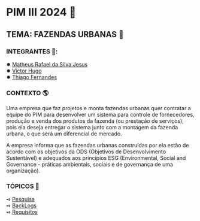 # PIM III 2024 📖

## TEMA: FAZENDAS URBANAS 🌱

### INTEGRANTES 🍻: 

✹ [Matheus Rafael da Silva Jesus](https://github.com/math20122004) \
✹ [Victor Hugo](https://github.com/VictorHT2) \
✹ [Thiago Fernandes](https://github.com/pimunip01) 

### CONTEXTO 🌎
Uma empresa que faz projetos e monta fazendas urbanas quer contratar a equipe do PIM para desenvolver um sistema para controle de fornecedores, produção e venda dos produtos da fazenda (ou prestação de serviços), pois ela deseja entregar o sistema junto com a montagem da fazenda urbana, o que será um diferencial de mercado.

A empresa informa que as fazendas urbanas construídas por ela estão de acordo com os objetivos da ODS (Objetivos de Desenvolvimento Sustentável) e adequados aos princípios ESG (Environmental, Social and Governance - práticas ambientais, sociais e de governança de uma organização).

### TÓPICOS 🎯

➺ [Pesquisa](Pesquisa/Pesquisa%20do%20Pim.docx) \
➺ [BackLogs](Pasta%20Backlog's/BACKLOG.xlsx) \
➺ [Requisitos](Requisitos/REQUISITOS%20FUNCIONAIS%20CLIENTES.docx)



